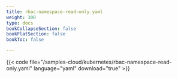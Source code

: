 ```yaml
---
title: rbac-namespace-read-only.yaml
weight: 300
type: docs
bookCollapseSection: false
bookFlatSection: false
bookToc: false

---
```


{{< code file="/samples-cloud/kubernetes/rbac-namespace-read-only.yaml" language="yaml" download="true" >}}
